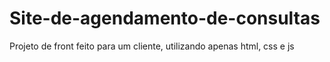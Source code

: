# Site-de-agendamento-de-consultas
Projeto de front feito para um cliente, utilizando apenas html, css e js
